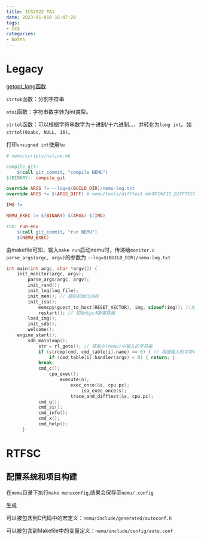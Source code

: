 ```yaml
---
title: ICS2022 PA1
date: 2023-01-010 16:47:28
tags:
- ICS
categories:
- Notes
---
```


# Legacy

[getopt_long函数](https://www.jianshu.com/p/ae4ae0ef57bc)

`strtok`函数：分割字符串

`atoi`函数：字符串数字转为int类型。

`strtol`函数：可以根据字符串数字为十进制/十六进制...，并转化为`long int`。如`strtol(0xabc, NULL, 16)`。

打印`unsigned int`使用`%u`

```makefile
# nemu/scripts/native.mk

compile_git:
	$(call git_commit, "compile NEMU")
$(BINARY): compile_git

override ARGS ?= --log=$(BUILD_DIR)/nemu-log.txt
override ARGS += $(ARGS_DIFF) # nemu/tools/difftest.mk中CONFIG_DIFFTEST未定义，所以ARGS_DIFF不存在

IMG ?=

NEMU_EXEC := $(BINARY) $(ARGS) $(IMG)

run: run-env
	$(call git_commit, "run NEMU")
	$(NEMU_EXEC)

```

由makefile可知，输入`make run`启动nemu时，传递给`monitor.c parse_args(argc, argv)`的参数为
`--log=$(BUILD_DIR)/nemu-log.txt`

```c
int main(int argc, char *argv[]) {
    init_monitor(argc, argv);
		parse_args(argc, argv);
  		init_rand();
  		init_log(log_file);
  		init_mem(); // 随机初始化内存
		init_isa();
			memcpy(guest_to_host(RESET_VECTOR), img, sizeof(img)); //加载内置客户程序
			restart(); // 初始化pc和0寄存器
  		load_img();
		init_sdb();
		welcome();
  	engine_start();
 		sdb_mainloop();
  			str = rl_gets(); // 获取在(nemu)中输入的字符串
			if (strcmp(cmd, cmd_table[i].name) == 0) { // 根据输入的字符串调用不同的handler函数
				if (cmd_table[i].handler(args) < 0) { return; }
			break;
			cmd_c();
				cpu_exec();
					execute(n);
						exec_once(&s, cpu.pc);
							isa_exec_once(s);
						trace_and_difftest(&s, cpu.pc);
			cmd_q();
			cmd_si();
			cmd_info();
			cmd_x();
			cmd_help();
      }
```

# RTFSC

## 配置系统和项目构建

在`nemu`目录下执行`make menuconfig`,结果会保存至`nemu/.config`

生成

可以被包含到C代码中的宏定义：`nemu/include/generated/autoconf.h`

可以被包含到Makefile中的变量定义：`nemu/include/config/auto.conf`
